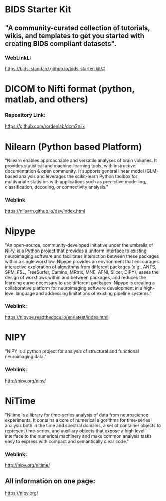 # BIDS Starter Kit
## "A community-curated collection of tutorials, wikis, and templates to get you started with creating BIDS compliant datasets".
### WebLinkL: 
https://bids-standard.github.io/bids-starter-kit/#

# DICOM to Nifti format (python, matlab, and others)
### Repository Link: 
https://github.com/rordenlab/dcm2niix

# Nilearn (Python based Platform)
"Nilearn enables approachable and versatile analyses of brain volumes. It provides statistical and machine-learning tools, with instructive documentation & open community.
It supports general linear model (GLM) based analysis and leverages the scikit-learn Python toolbox for multivariate statistics with applications such as predictive modelling, classification, decoding, or connectivity analysis."

### Weblink
https://nilearn.github.io/dev/index.html

# Nipype
"An open-source, community-developed initiative under the umbrella of NiPy, is a Python project that provides a uniform interface to existing neuroimaging software and facilitates interaction between these packages within a single workflow. Nipype provides an environment that encourages interactive exploration of algorithms from different packages (e.g., ANTS, SPM, FSL, FreeSurfer, Camino, MRtrix, MNE, AFNI, Slicer, DIPY), eases the design of workflows within and between packages, and reduces the learning curve necessary to use different packages. Nipype is creating a collaborative platform for neuroimaging software development in a high-level language and addressing limitations of existing pipeline systems."
### Weblink:
https://nipype.readthedocs.io/en/latest/index.html

# NIPY
"NIPY is a python project for analysis of structural and functional neuroimaging data."
### Weblink:
http://nipy.org/nipy/

# NiTime
"Nitime is a library for time-series analysis of data from neuroscience experiments.
It contains a core of numerical algorithms for time-series analysis both in the time and spectral domains, a set of container objects to represent time-series, and auxiliary objects that expose a high level interface to the numerical machinery and make common analysis tasks easy to express with compact and semantically clear code."
### Weblink:
http://nipy.org/nitime/

## All information on one page:
https://nipy.org/

